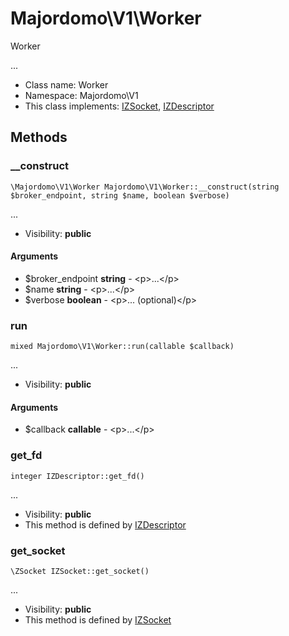 Majordomo\V1\Worker
===============

Worker

...


* Class name: Worker
* Namespace: Majordomo\V1
* This class implements: [IZSocket](IZSocket.md), [IZDescriptor](IZDescriptor.md)






Methods
-------


### __construct

    \Majordomo\V1\Worker Majordomo\V1\Worker::__construct(string $broker_endpoint, string $name, boolean $verbose)



...

* Visibility: **public**


#### Arguments
* $broker_endpoint **string** - &lt;p&gt;...&lt;/p&gt;
* $name **string** - &lt;p&gt;...&lt;/p&gt;
* $verbose **boolean** - &lt;p&gt;... (optional)&lt;/p&gt;



### run

    mixed Majordomo\V1\Worker::run(callable $callback)



...

* Visibility: **public**


#### Arguments
* $callback **callable** - &lt;p&gt;...&lt;/p&gt;



### get_fd

    integer IZDescriptor::get_fd()



...

* Visibility: **public**
* This method is defined by [IZDescriptor](IZDescriptor.md)




### get_socket

    \ZSocket IZSocket::get_socket()



...

* Visibility: **public**
* This method is defined by [IZSocket](IZSocket.md)



